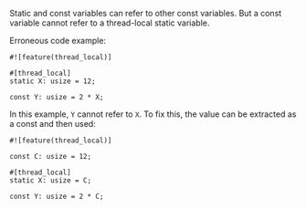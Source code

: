Static and const variables can refer to other const variables. But a const
variable cannot refer to a thread-local static variable.

Erroneous code example:

```compile_fail,E0625
#![feature(thread_local)]

#[thread_local]
static X: usize = 12;

const Y: usize = 2 * X;
```

In this example, `Y` cannot refer to `X`. To fix this, the value can be
extracted as a const and then used:

```
#![feature(thread_local)]

const C: usize = 12;

#[thread_local]
static X: usize = C;

const Y: usize = 2 * C;
```
